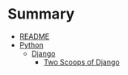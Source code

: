 # Summary

* [README](README.md)
* [Python](python/README.md)
  * [Django](python/django/README.md)
    * [Two Scoops of Django](python/django/two_scoops/summary.md)
